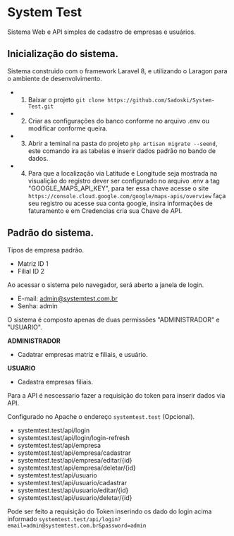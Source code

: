 # System Test

Sistema Web e API simples de cadastro de empresas e usuários. 

## Inicialização do sistema.

Sistema construido com o framework Laravel 8, e utilizando o Laragon para o ambiente de desenvolvimento.

- 1. Baixar o projeto `git clone https://github.com/Sadoski/System-Test.git`
- 2. Criar as configurações do banco conforme no arquivo .env ou modificar conforme queira.
- 3. Abrir a teminal na pasta do projeto `php artisan migrate --seend`, este comando ira as tabelas e inserir dados padrão no bando de dados.
- 4. Para que a localização via Latitude e Longitude seja mostrada na visualição do registro dever ser configurado no arquivo .env a tag "GOOGLE_MAPS_API_KEY", para ter essa chave acesse o site `https://console.cloud.google.com/google/maps-apis/overview` faça seu registro ou acesse sua conta google, insira informações de faturamento e em Credencias cria sua Chave de API.


## Padrão do sistema.

Tipos de empresa padrão.

- Matriz ID 1
- Filial ID 2

Ao acessar o sistema pelo navegador, será aberto a janela de login.

- E-mail: admin@systemtest.com.br
- Senha: admin
    

O sistema é composto apenas de duas permissões "ADMINISTRADOR" e "USUARIO".
    
**ADMINISTRADOR**
- Cadatrar empresas matriz e filiais, e usuário.
    
**USUARIO**
- Cadastra empresas filiais.

Para a API é nescessario fazer a requisição do token para inserir dados via API.

Configurado no Apache o endereço `systemtest.test` (Opcional).
- systemtest.test/api/login
- systemtest.test/api/login/login-refresh
- systemtest.test/api/empresa
- systemtest.test/api/empresa/cadastrar
- systemtest.test/api/empresa/editar/{id}
- systemtest.test/api/empresa/deletar/{id}
- systemtest.test/api/usuario
- systemtest.test/api/usuario/cadastrar
- systemtest.test/api/usuario/editar/{id}
- systemtest.test/api/usuario/deletar/{id}
    
Pode ser feito a requisição do Token inserindo os dado do login acima informado `systemtest.test/api/login?email=admin@systemtest.com.br&password=admin`